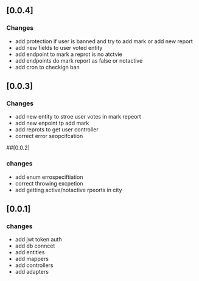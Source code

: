 
## [0.0.4]
### Changes
- add protection if user is banned and try to add mark or add new report 
- add new fields to user voted entity
- add endpoint to mark a reprot is no atctvie
- add endpoints do mark report as false or notactive
- add cron to checkign ban 

## [0.0.3]
### Changes 
- add new entity to stroe user votes in mark repeort
- add new enpoint tp add mark
- add reprots to get user controller 
- correct  error seopcifcation 


##[0.0.2]
### changes
- add enum errospeciftiation 
- correct throwing excpetion 
- add getting active/notactive rpeorts in city 


## [0.0.1]
### changes
- add jwt token auth 
- add db conncet
- add entities
- add mappers 
- add controllers 
- add adapters 